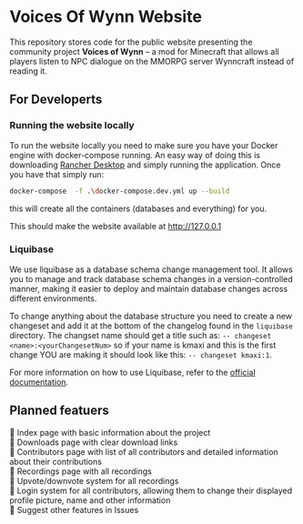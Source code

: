 # Voices Of Wynn Website
This repository stores code for the public website presenting the community project **Voices of Wynn** – a mod for Minecraft that allows all players listen to NPC dialogue on the MMORPG server Wynncraft instead of reading it.


## For Developerts 
### Running the website locally
To run the website locally you need to make sure you have your Docker engine with docker-compose running. An easy way of doing this is downloading [Rancher Desktop](https://rancherdesktop.io/) and simply running the application. Once you have that simply run: 
```bash
docker-compose  -f .\docker-compose.dev.yml up --build
```
this will create all the containers (databases and everything) for you.

This should make the website available at http://127.0.0.1


### Liquibase

We use liquibase as a database schema change management tool. It allows you to manage and track database schema changes in a version-controlled manner, making it easier to deploy and maintain database changes across different environments.

To change anything about the database structure you need to create a new changeset and add it at the bottom of the changelog found in the `liquibase` directory. The changset name should get a title such as:
`-- changeset <name>:<yourChangesetNum>` so if your name is kmaxi and this is the first change YOU are making it should look like this:
`-- changeset kmaxi:1`.

For more information on how to use Liquibase, refer to the [official documentation](https://www.liquibase.org/documentation/index.html).






## Planned featuers  
🔲 Index page with basic information about the project  
🔲 Downloads page with clear download links  
🔲 Contributors page with list of all contributors and detailed information about their contributions  
🔲 Recordings page with all recordings  
🔲 Upvote/downvote system for all recordings  
🔲 Login system for all contributors, allowing them to change their displayed profile picture, name and other information  
🔳 Suggest other features in Issues  
